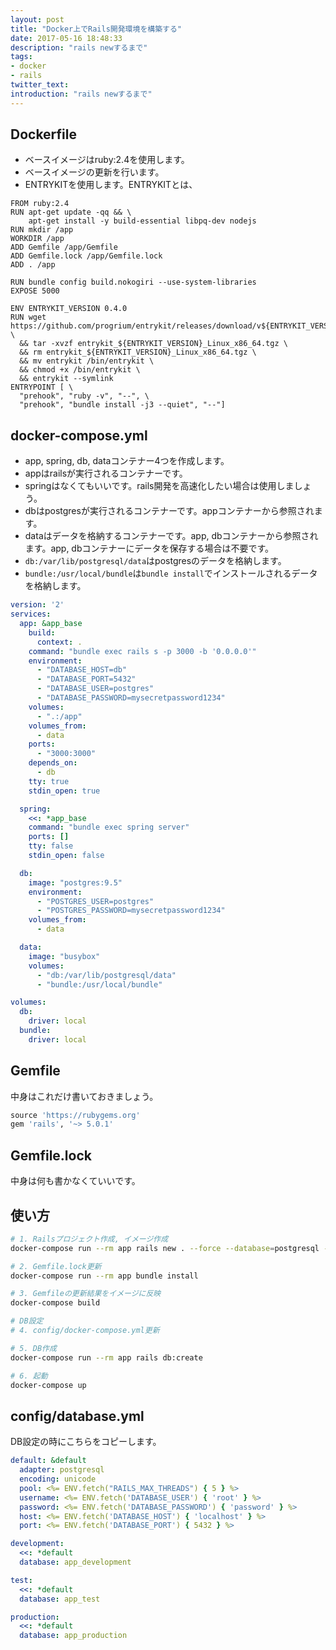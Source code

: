 ```yaml
---
layout: post
title: "Docker上でRails開発環境を構築する"
date: 2017-05-16 18:48:33
description: "rails newするまで"
tags: 
- docker
- rails
twitter_text:
introduction: "rails newするまで"
---
```


## Dockerfile
* ベースイメージはruby:2.4を使用します。
* ベースイメージの更新を行います。
* ENTRYKITを使用します。ENTRYKITとは、

```
FROM ruby:2.4
RUN apt-get update -qq && \
    apt-get install -y build-essential libpq-dev nodejs
RUN mkdir /app
WORKDIR /app
ADD Gemfile /app/Gemfile
ADD Gemfile.lock /app/Gemfile.lock
ADD . /app

RUN bundle config build.nokogiri --use-system-libraries
EXPOSE 5000

ENV ENTRYKIT_VERSION 0.4.0
RUN wget https://github.com/progrium/entrykit/releases/download/v${ENTRYKIT_VERSION}/entrykit_${ENTRYKIT_VERSION}_Linux_x86_64.tgz \
  && tar -xvzf entrykit_${ENTRYKIT_VERSION}_Linux_x86_64.tgz \
  && rm entrykit_${ENTRYKIT_VERSION}_Linux_x86_64.tgz \
  && mv entrykit /bin/entrykit \
  && chmod +x /bin/entrykit \
  && entrykit --symlink
ENTRYPOINT [ \
  "prehook", "ruby -v", "--", \
  "prehook", "bundle install -j3 --quiet", "--"]
```

## docker-compose.yml
* app, spring, db, dataコンテナー4つを作成します。
* appはrailsが実行されるコンテナーです。
* springはなくてもいいです。rails開発を高速化したい場合は使用しましょう。
* dbはpostgresが実行されるコンテナーです。appコンテナーから参照されます。
* dataはデータを格納するコンテナーです。app, dbコンテナーから参照されます。app, dbコンテナーにデータを保存する場合は不要です。
* `db:/var/lib/postgresql/data`はpostgresのデータを格納します。
* `bundle:/usr/local/bundle`は`bundle install`でインストールされるデータを格納します。

```yaml
version: '2'
services:
  app: &app_base
    build:
      context: .
    command: "bundle exec rails s -p 3000 -b '0.0.0.0'"
    environment:
      - "DATABASE_HOST=db"
      - "DATABASE_PORT=5432"
      - "DATABASE_USER=postgres"
      - "DATABASE_PASSWORD=mysecretpassword1234"
    volumes:
      - ".:/app"
    volumes_from:
      - data
    ports:
      - "3000:3000"
    depends_on:
      - db
    tty: true
    stdin_open: true

  spring:
    <<: *app_base
    command: "bundle exec spring server"
    ports: []
    tty: false
    stdin_open: false

  db:
    image: "postgres:9.5"
    environment:
      - "POSTGRES_USER=postgres"
      - "POSTGRES_PASSWORD=mysecretpassword1234"
    volumes_from:
      - data

  data:
    image: "busybox"
    volumes:
      - "db:/var/lib/postgresql/data"
      - "bundle:/usr/local/bundle"

volumes:
  db:
    driver: local
  bundle:
    driver: local 
```

## Gemfile
中身はこれだけ書いておきましょう。

```rb
source 'https://rubygems.org'
gem 'rails', '~> 5.0.1'
```

## Gemfile.lock
中身は何も書かなくていいです。

## 使い方

```bash
# 1. Railsプロジェクト作成, イメージ作成
docker-compose run --rm app rails new . --force --database=postgresql --skip-bundle

# 2. Gemfile.lock更新
docker-compose run --rm app bundle install

# 3. Gemfileの更新結果をイメージに反映
docker-compose build

# DB設定
# 4. config/docker-compose.yml更新

# 5. DB作成
docker-compose run --rm app rails db:create

# 6. 起動
docker-compose up
```

## config/database.yml
DB設定の時にこちらをコピーします。

```yaml
default: &default
  adapter: postgresql
  encoding: unicode
  pool: <%= ENV.fetch("RAILS_MAX_THREADS") { 5 } %>
  username: <%= ENV.fetch('DATABASE_USER') { 'root' } %>
  password: <%= ENV.fetch('DATABASE_PASSWORD') { 'password' } %>
  host: <%= ENV.fetch('DATABASE_HOST') { 'localhost' } %>
  port: <%= ENV.fetch('DATABASE_PORT') { 5432 } %>

development:
  <<: *default
  database: app_development

test:
  <<: *default
  database: app_test

production:
  <<: *default
  database: app_production
```